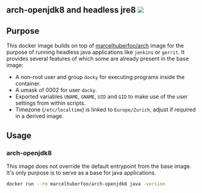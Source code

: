 ## arch-openjdk8 and headless jre8 [![](https://badge.imagelayers.io/marcelhuberfoo/arch-openjdk8.svg)](https://imagelayers.io/?images=marcelhuberfoo/arch-openjdk8 'Get your own badge on imagelayers.io')

## Purpose

This docker image builds on top of [marcelhuberfoo/arch][dockerarch] image for the purpose of running
headless java applications like `jenkins` or `gerrit`. It provides several features of which some are already present in the base image:

* A non-root user and group `docky` for executing programs inside the container.
* A umask of 0002 for user `docky`.
* Exported variables `UNAME`, `GNAME`, `UID` and `GID` to make use of the user settings from within scripts.
* Timezone (`/etc/localtime`) is linked to `Europe/Zurich`, adjust if required in a derived image.

## Usage

### arch-openjdk8

This image does not override the default entrypoint from the base image. It's only purpose is to serve as a base for java applications.

```bash
docker run --rm marcelhuberfoo/arch-openjdk8 java -version
```

[dockerarch]: https://registry.hub.docker.com/u/marcelhuberfoo/arch/
